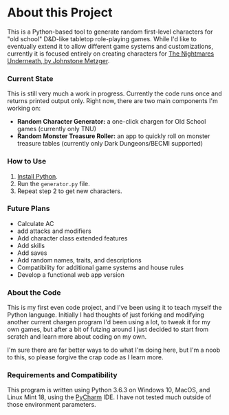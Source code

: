 # About this Project

This is a Python-based tool to generate random first-level characters for "old school" D&D-like tabletop role-playing games. While I'd like to eventually extend it to allow different game systems and customizations, currently it is focused entirely on creating characters for [The Nightmares Underneath, by Johnstone Metzger](http://www.drivethrurpg.com/product/195355/The-Nightmares-Underneath).

### Current State

This is still very much a work in progress. Currently the code runs once and returns printed output only. Right now, there are two main components I'm working on:

* **Random Character Generator:** a one-click chargen for Old School games (currently only TNU)
* **Random Monster Treasure Roller:** an app to quickly roll on monster treasure tables (currently only Dark Dungeons/BECMI supported)

### How to Use

1. [Install Python](https://www.python.org/downloads/).
2. Run the `generator.py` file.
3. Repeat step 2 to get new characters.

### Future Plans

* Calculate AC
* add attacks and modifiers
* Add character class extended features
* Add skills
* Add saves
* Add random names, traits, and descriptions
* Compatibility for additional game systems and house rules
* Develop a functional web app version

### About the Code

This is my first even code project, and I've been using it to teach myself the Python language. Initially I had thoughts of just forking and modifying another current chargen program I'd been using a lot, to tweak it for my own games, but after a bit of futzing around I just decided to start from scratch and learn more about coding on my own.

I'm sure there are far better ways to do what I'm doing here, but I'm a noob to this, so please forgive the crap code as I learn more.

### Requirements and Compatibility

This program is written using Python 3.6.3 on Windows 10, MacOS, and Linux Mint 18, using the [PyCharm](https://www.jetbrains.com/pycharm/download/) IDE. I have not tested much outside of those environment parameters.

